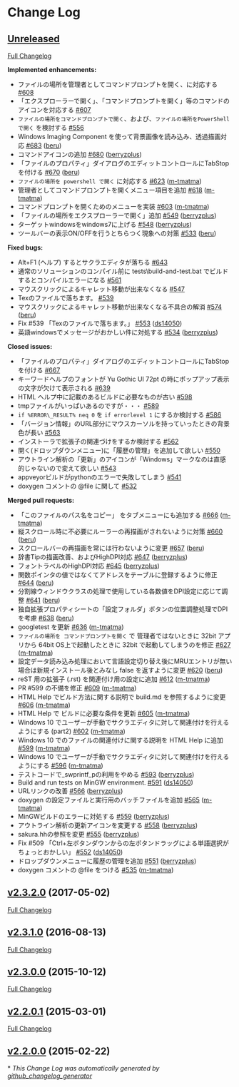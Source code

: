 # Change Log

## [Unreleased](https://github.com/sakura-editor/sakura/tree/HEAD)

[Full Changelog](https://github.com/sakura-editor/sakura/compare/v2.3.2.0...HEAD)

**Implemented enhancements:**

- ファイルの場所を管理者としてコマンドプロンプトを開く、に対応する [\#608](https://github.com/sakura-editor/sakura/issues/608)
- 「エクスプローラーで開く」、「コマンドプロンプトを開く」等のコマンドのアイコンを対応する [\#607](https://github.com/sakura-editor/sakura/issues/607)
- `ファイルの場所をコマンドプロンプトで開く`、および、`ファイルの場所をPowerShellで開く` を検討する [\#556](https://github.com/sakura-editor/sakura/issues/556)
- Windows Imaging Component を使って背景画像を読み込み、透過描画対応 [\#683](https://github.com/sakura-editor/sakura/pull/683) ([beru](https://github.com/beru))
- コマンドアイコンの追加 [\#680](https://github.com/sakura-editor/sakura/pull/680) ([berryzplus](https://github.com/berryzplus))
- 「ファイルのプロパティ」ダイアログのエディットコントロールにTabStopを付ける [\#670](https://github.com/sakura-editor/sakura/pull/670) ([beru](https://github.com/beru))
- `ファイルの場所を powershell で開く` に対応する [\#623](https://github.com/sakura-editor/sakura/pull/623) ([m-tmatma](https://github.com/m-tmatma))
- 管理者としてコマンドプロンプトを開くメニュー項目を追加 [\#618](https://github.com/sakura-editor/sakura/pull/618) ([m-tmatma](https://github.com/m-tmatma))
- コマンドプロンプトを開くためのメニューを実装 [\#603](https://github.com/sakura-editor/sakura/pull/603) ([m-tmatma](https://github.com/m-tmatma))
- 「ファイルの場所をエクスプローラーで開く」追加 [\#549](https://github.com/sakura-editor/sakura/pull/549) ([berryzplus](https://github.com/berryzplus))
- ターゲットwindowsをwindows7に上げる [\#548](https://github.com/sakura-editor/sakura/pull/548) ([berryzplus](https://github.com/berryzplus))
- ツールバーの表示ON/OFFを行うとちらつく現象への対策 [\#533](https://github.com/sakura-editor/sakura/pull/533) ([beru](https://github.com/beru))

**Fixed bugs:**

- Alt+F1 \(ヘルプ\) するとサクラエディタが落ちる [\#643](https://github.com/sakura-editor/sakura/issues/643)
- 通常のソリューションのコンパイル前に tests\build-and-test.bat でビルドするとコンパイルエラーになる [\#561](https://github.com/sakura-editor/sakura/issues/561)
- マウスクリックによるキャレット移動が出来なくなる [\#547](https://github.com/sakura-editor/sakura/issues/547)
- Texのファイルで落ちます。 [\#539](https://github.com/sakura-editor/sakura/issues/539)
- マウスクリックによるキャレット移動が出来なくなる不具合の解消 [\#574](https://github.com/sakura-editor/sakura/pull/574) ([beru](https://github.com/beru))
- Fix \#539 「Texのファイルで落ちます。」 [\#553](https://github.com/sakura-editor/sakura/pull/553) ([ds14050](https://github.com/ds14050))
- 英語windowsでメッセージがおかしい件に対処する [\#534](https://github.com/sakura-editor/sakura/pull/534) ([berryzplus](https://github.com/berryzplus))

**Closed issues:**

- 「ファイルのプロパティ」ダイアログのエディットコントロールにTabStopを付ける [\#667](https://github.com/sakura-editor/sakura/issues/667)
- キーワードヘルプのフォントが Yu Gothic UI 72pt の時にポップアップ表示の文字が欠けて表示される [\#639](https://github.com/sakura-editor/sakura/issues/639)
- HTML ヘルプ中に記載のあるビルドに必要なものが古い [\#598](https://github.com/sakura-editor/sakura/issues/598)
- tmpファイルがいっぱいあるのですが・・・ [\#589](https://github.com/sakura-editor/sakura/issues/589)
- `if %ERROR\_RESULT% neq 0` を `if errorlevel 1` にするか検討する [\#586](https://github.com/sakura-editor/sakura/issues/586)
- 「バージョン情報」のURL部分にマウスカーソルを持っていったときの背景色が長い [\#563](https://github.com/sakura-editor/sakura/issues/563)
- インストーラで拡張子の関連づけをするか検討する [\#562](https://github.com/sakura-editor/sakura/issues/562)
- 開く\(ドロップダウンメニュー\)に「履歴の管理」を追加して欲しい [\#550](https://github.com/sakura-editor/sakura/issues/550)
- アウトライン解析の「更新」のアイコンが「Windows」マークなのは直感的じゃないので変えて欲しい [\#543](https://github.com/sakura-editor/sakura/issues/543)
- appveyorビルドがpythonのエラーで失敗してしまう [\#541](https://github.com/sakura-editor/sakura/issues/541)
- doxygen コメントの @file に関して [\#532](https://github.com/sakura-editor/sakura/issues/532)

**Merged pull requests:**

- 「このファイルのパス名をコピー」 をタブメニューにも追加する [\#666](https://github.com/sakura-editor/sakura/pull/666) ([m-tmatma](https://github.com/m-tmatma))
- 縦スクロール時に不必要にルーラーの再描画がされないように対策 [\#660](https://github.com/sakura-editor/sakura/pull/660) ([beru](https://github.com/beru))
- スクロールバーの再描画を常には行わないように変更 [\#657](https://github.com/sakura-editor/sakura/pull/657) ([beru](https://github.com/beru))
- 辞書Tipの描画改善、およびHighDPI対応 [\#647](https://github.com/sakura-editor/sakura/pull/647) ([berryzplus](https://github.com/berryzplus))
- フォントラベルのHighDPI対応 [\#645](https://github.com/sakura-editor/sakura/pull/645) ([berryzplus](https://github.com/berryzplus))
- 関数ポインタの値ではなくてアドレスをテーブルに登録するように修正 [\#644](https://github.com/sakura-editor/sakura/pull/644) ([beru](https://github.com/beru))
- 分割線ウィンドウクラスの処理で使用している各数値をDPI設定に応じて調整 [\#641](https://github.com/sakura-editor/sakura/pull/641) ([beru](https://github.com/beru))
- 独自拡張プロパティシートの「設定フォルダ」ボタンの位置調整処理でDPIを考慮 [\#638](https://github.com/sakura-editor/sakura/pull/638) ([beru](https://github.com/beru))
- googletest を更新 [\#636](https://github.com/sakura-editor/sakura/pull/636) ([m-tmatma](https://github.com/m-tmatma))
- `ファイルの場所を コマンドプロンプトを開く` で 管理者ではないときに 32bit アプリから 64bit OS上で起動したときに 32bit で起動してしまうのを修正 [\#627](https://github.com/sakura-editor/sakura/pull/627) ([m-tmatma](https://github.com/m-tmatma))
- 設定データ読み込み処理において言語設定切り替え後にMRUエントリが無い場合は新規インストール後とみなし false を返すように変更 [\#620](https://github.com/sakura-editor/sakura/pull/620) ([beru](https://github.com/beru))
- reST 用の拡張子 \(.rst\) を関連付け用の設定に追加 [\#612](https://github.com/sakura-editor/sakura/pull/612) ([m-tmatma](https://github.com/m-tmatma))
- PR \#599 の不備を修正 [\#609](https://github.com/sakura-editor/sakura/pull/609) ([m-tmatma](https://github.com/m-tmatma))
- HTML Help でビルド方法に関する説明で build.md を参照するように変更 [\#606](https://github.com/sakura-editor/sakura/pull/606) ([m-tmatma](https://github.com/m-tmatma))
- HTML Help で ビルドに必要な条件を更新 [\#605](https://github.com/sakura-editor/sakura/pull/605) ([m-tmatma](https://github.com/m-tmatma))
- Windows 10 でユーザーが手動でサクラエディタに対して関連付けを行えるようにする \(part2\) [\#602](https://github.com/sakura-editor/sakura/pull/602) ([m-tmatma](https://github.com/m-tmatma))
- Windows 10 でのファイルの関連付けに関する説明を HTML Help に追加 [\#599](https://github.com/sakura-editor/sakura/pull/599) ([m-tmatma](https://github.com/m-tmatma))
- Windows 10 でユーザーが手動でサクラエディタに対して関連付けを行えるようにする [\#596](https://github.com/sakura-editor/sakura/pull/596) ([m-tmatma](https://github.com/m-tmatma))
- テストコードで\_swprintf\_pの利用をやめる [\#593](https://github.com/sakura-editor/sakura/pull/593) ([berryzplus](https://github.com/berryzplus))
- Build and run tests on MinGW environment. [\#591](https://github.com/sakura-editor/sakura/pull/591) ([ds14050](https://github.com/ds14050))
- URLリンクの改善 [\#566](https://github.com/sakura-editor/sakura/pull/566) ([berryzplus](https://github.com/berryzplus))
- doxygen の設定ファイルと実行用のバッチファイルを追加 [\#565](https://github.com/sakura-editor/sakura/pull/565) ([m-tmatma](https://github.com/m-tmatma))
- MinGWビルドのエラーに対処する [\#559](https://github.com/sakura-editor/sakura/pull/559) ([berryzplus](https://github.com/berryzplus))
- アウトライン解析の更新アイコンを変更する [\#558](https://github.com/sakura-editor/sakura/pull/558) ([berryzplus](https://github.com/berryzplus))
- sakura.hhの参照を変更 [\#555](https://github.com/sakura-editor/sakura/pull/555) ([berryzplus](https://github.com/berryzplus))
- Fix \#509 「Ctrl+左ボタンダウンからの左ボタンドラッグによる単語選択がちょっとおかしい」 [\#552](https://github.com/sakura-editor/sakura/pull/552) ([ds14050](https://github.com/ds14050))
- ドロップダウンメニューに履歴の管理を追加 [\#551](https://github.com/sakura-editor/sakura/pull/551) ([berryzplus](https://github.com/berryzplus))
- doxygen コメントの @file をつける [\#535](https://github.com/sakura-editor/sakura/pull/535) ([m-tmatma](https://github.com/m-tmatma))

## [v2.3.2.0](https://github.com/sakura-editor/sakura/tree/v2.3.2.0) (2017-05-02)
[Full Changelog](https://github.com/sakura-editor/sakura/compare/v2.3.1.0...v2.3.2.0)

## [v2.3.1.0](https://github.com/sakura-editor/sakura/tree/v2.3.1.0) (2016-08-13)
[Full Changelog](https://github.com/sakura-editor/sakura/compare/v2.3.0.0...v2.3.1.0)

## [v2.3.0.0](https://github.com/sakura-editor/sakura/tree/v2.3.0.0) (2015-10-12)
[Full Changelog](https://github.com/sakura-editor/sakura/compare/v2.2.0.1...v2.3.0.0)

## [v2.2.0.1](https://github.com/sakura-editor/sakura/tree/v2.2.0.1) (2015-03-01)
[Full Changelog](https://github.com/sakura-editor/sakura/compare/v2.2.0.0...v2.2.0.1)

## [v2.2.0.0](https://github.com/sakura-editor/sakura/tree/v2.2.0.0) (2015-02-22)


\* *This Change Log was automatically generated by [github_changelog_generator](https://github.com/skywinder/Github-Changelog-Generator)*